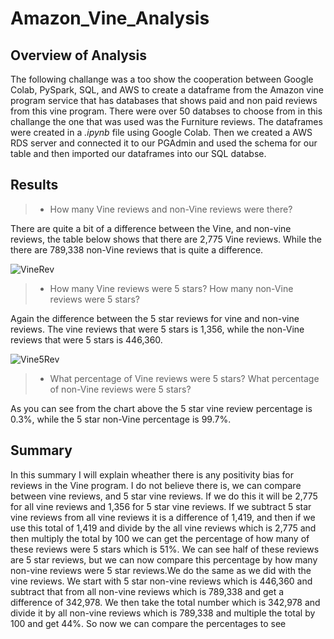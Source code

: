 # Amazon_Vine_Analysis

## Overview of Analysis

The following challange was a too show the cooperation between Google Colab, PySpark, SQL, and AWS to create a dataframe from the Amazon vine program service that has databases that shows paid and non paid reviews from this vine program. There were over 50 databses to choose from in this challange the one that was used was the Furniture reviews. The dataframes were created in a *.ipynb* file using Google Colab. Then we created a AWS RDS server and connected it to our PGAdmin and used the schema for our table and then imported our dataframes into our SQL databse.

## Results

> - How many Vine reviews and non-Vine reviews were there?

There are quite a bit of a difference between the Vine, and non-vine reviews, the table below shows that there are 2,775 Vine reviews. While the there are 789,338 non-Vine reviews that is quite a difference.

![VineRev](https://user-images.githubusercontent.com/97326526/174493145-9c5cf4d6-25d6-483d-8325-a9cd89e4108e.JPG)

> - How many Vine reviews were 5 stars? How many non-Vine reviews were 5 stars?

Again the difference between the 5 star reviews for vine and non-vine reviews. The vine reviews that were 5 stars is 1,356, while the non-Vine reviews that were 5 stars is 446,360.

![Vine5Rev](https://user-images.githubusercontent.com/97326526/174493245-06f19a30-c7a4-44d3-8ab5-72c648c5d9e6.JPG)

> - What percentage of Vine reviews were 5 stars? What percentage of non-Vine reviews were 5 stars?

As you can see from the chart above the 5 star vine review percentage is 0.3%, while the 5 star non-Vine percentage is 99.7%. 

## Summary

In this summary I will explain wheather there is any positivity bias for reviews in the Vine program. I do not believe there is, we can compare between vine reviews, and 5 star vine reviews. If we do this it will be 2,775 for all vine reviews and 1,356 for 5 star vine reviews. If we subtract 5 star vine reviews from all vine reviews it is a difference of 1,419, and then if we use this total of 1,419 and divide by the all vine reviews which is 2,775 and then multiply the total by 100 we can get the percentage of how many of these reviews were 5 stars which is 51%. We can see half of these reviews are 5 star reviews, but we can now compare this percentage by how many non-vine reviews were 5 star reviews.We do the same as we did with the vine reviews. We start with 5 star non-vine reviews which is 446,360 and subtract that from all non-vine reviews which is 789,338 and get a difference of 342,978. We then take the total number which is 342,978 and divide it by all non-vine reviews which is 789,338 and multiple the total by 100 and get 44%. So now we can compare the percentages to see 
